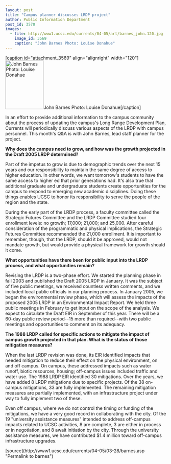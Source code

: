 ```yaml
---
layout: post
title: "Campus planner discusses LRDP project"
author: Public Information Department
post_id: 3570
images:
  - file: http://www1.ucsc.edu/currents/04-05/art/barnes_john.120.jpg
    image_id: 3569
    caption: "John Barnes Photo: Louise Donahue"
---
```


[caption id="attachment_3569" align="alignright" width="120"]<a href="http://localhost/mysite/wp-content/uploads/2005/03/barnes_john.120.jpg"><img class="size-full wp-image-3569" src="http://localhost/mysite/wp-content/uploads/2005/03/barnes_john.120.jpg" alt="John Barnes Photo: Louise Donahue" width="120" height="152" /></a>John Barnes Photo: Louise Donahue[/caption]
<a name="content" id="content"></a>
<p>
  In an effort to provide additional information to the campus community about the process of updating the campus's Long Range Development Plan, Currents will periodically discuss various aspects of the LRDP with campus personnel. This month's Q&amp;A is with John Barnes, lead staff planner for the project.
</p>
<p>
  <b>Why does the campus need to grow, and how was the growth projected in the Draft 2005 LRDP determined?</b>
</p>
<p>
  Part of the impetus to grow is due to demographic trends over the next 15 years and our responsibility to maintain the same degree of access to higher education. In other words, we want tomorrow's students to have the same access to higher ed that prior generations had. It's also true that additional graduate and undergraduate students create opportunities for the campus to respond to emerging new academic disciplines. Doing these things enables UCSC to honor its responsibility to serve the people of the region and the state.
</p>
<p>
  During the early part of the LRDP process, a faculty committee called the Strategic Futures Committee and the LRDP Committee studied four enrollment levels: no growth; 17,000; 21,000; and 25,000. After careful consideration of the programmatic and physical implications, the Strategic Futures Committee recommended the 21,000 enrollment. It is important to remember, though, that the LRDP, should it be approved, would not mandate growth, but would provide a physical framework for growth should it come.
</p>
<p>
  <b>What opportunities have there been for public input into the LRDP process, and what opportunities remain?</b>
</p>
<p>
  Revising the LRDP is a two-phase effort. We started the planning phase in fall 2003 and published the Draft 2005 LRDP in January. It was the subject of five public meetings, we received countless written comments, and we included local public officials in our planning process. In January 2005, we began the environmental review phase, which will assess the impacts of the proposed 2005 LRDP in an Environmental Impact Report. We held three public meetings in February to get input on the scope of the analysis. We expect to circulate the Draft EIR in September of this year. There will be a 60-day public review period--15 more than required--with two public meetings and opportunities to comment on its adequacy.
</p>
<p>
  <b>The 1988 LRDP called for specific actions to mitigate the impact of campus growth projected in that plan. What is the status of those mitigation measures?</b>
</p>
<p>
  When the last LRDP revision was done, its EIR identified impacts that needed mitigation to reduce their effect on the physical environment, on and off campus. On campus, these addressed impacts such as water runoff, biotic resources, housing; off-campus issues included traffic and water use. The 1988 LRDP EIR identified 30 mitigations. Over the years, we have added 8 LRDP mitigations due to specific projects. Of the 38 on-campus mitigations, 33 are fully implemented. The remaining mitigation measures are partially implemented, with an infrastructure project under way to fully implement two of these.
</p>
<p>
  Even off campus, where we do not control the timing or funding of the mitigations, we have a very good record in collaborating with the city. Of the 19 "university assistance measures" intended to address off-campus impacts related to UCSC activities, 8 are complete, 3 are either in process or in negotiation, and 8 await initiation by the city. Through the university assistance measures, we have contributed $1.4 million toward off-campus infrastructure upgrades.
</p>
[source](http://www1.ucsc.edu/currents/04-05/03-28/barnes.asp "Permalink to barnes")
